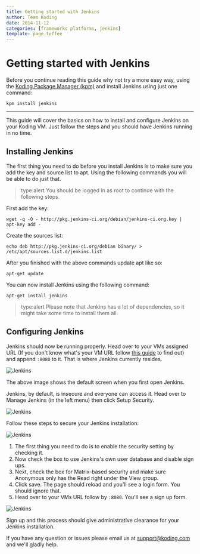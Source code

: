```yaml
---
title: Getting started with Jenkins
author: Team Koding
date: 2014-11-12
categories: [frameworks platforms, jenkins]
template: page.toffee
---
```


# Getting started with Jenkins

Before you continue reading this guide why not try a more easy way, using the [Koding Package Manager (kpm)](http://learn.koding.com/guides/getting-started-kpm/) and install Jenkins using just one command:

```
kpm install jenkins
```

***

This guide will cover the basics on how to install and configure Jenkins on your Koding VM. Just follow the steps and you should have Jenkins running in no time.

## Installing Jenkins

The first thing you need to do before you install Jenkins is to make sure you add the key and source list to apt. Using the following commands you will be able to do just that.

> type:alert
> You should be logged in as root to continue with the following steps.

First add the key:

```
wget -q -O - http://pkg.jenkins-ci.org/debian/jenkins-ci.org.key | apt-key add -
```

Create the sources list:

```
echo deb http://pkg.jenkins-ci.org/debian binary/ > /etc/apt/sources.list.d/jenkins.list
```

After you finished with the above commands update apt like so:

```
apt-get update
```

You can now install Jenkins using the following command:

```
apt-get install jenkins
```

> type:alert
> Please note that Jenkins has a lot of dependencies, so it might take some time to install them all.

## Configuring Jenkins

Jenkins should now be running properly. Head over to your VMs assigned URL (If you don't know what's your VM URL follow [this guide](/faq/vm-hostname) to find out) and append `:8080` to it. That is where Jenkins currently resides.

![Jenkins](jenkins1.png)

The above image shows the default screen when you first open Jenkins.

Jenkins, by default, is insecure and everyone can access it. Head over to Manage Jenkins (in the left menu) then click Setup Security.

![Jenkins](jenkins2.png)

Follow these steps to secure your Jenkins installation:

![Jenkins](jenkins3.png)

1. The first thing you need to do is to enable the security setting by checking it.
2. Now check the box to use Jenkins's own user database and disable sign ups.
3. Next, check the box for Matrix-based security and make sure Anonymous only has the Read right under the View group.
4. Click save. The page should reload and you'll see a login form. You should ignore that.
5. Head over to your VMs URL follow by `:8080`. You'll see a sign up form.

![Jenkins](jenkins4.png)

Sign up and this process should give administrative clearance for your Jenkins installation.

If you have any question or issues please email us at support@koding.com and we'll gladly help.
